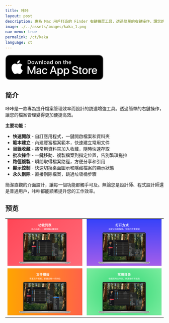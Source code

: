 ```yaml
---
title: 咔咔
layout: post
description: 專為 Mac 用戶打造的 Finder 右鍵擴展工具，透過簡單的右鍵操作，讓您的檔案管理變得更加便捷高效。
image: ./../assets/images/kaka_1.png
nav-menu: true
permalink: /ct/kaka
language: ct
---
```

[![AppStrore](./../assets/images/mac_appstore.svg)](https://apps.apple.com/app/id6747281055)

## 简介
咔咔是一款專為提升檔案管理效率而設計的訪達增強工具。透過簡單的右鍵操作，讓您的檔案管理變得更加便捷高效。

**主要功能：**
- **快速開啟** - 自訂應用程式，一鍵開啟檔案和資料夾
- **範本建立** - 內建豐富檔案範本，快速建立常用文件
- **目錄收藏** - 將常用資料夾加入收藏，隨時快速存取
- **批次操作** - 一鍵移動、複製檔案到指定位置，告別繁瑣拖拉
- **路徑複製** - 瞬間取得檔案路徑，方便分享和引用
- **顯示控制** - 快速切換桌面圖示和隱藏檔案的顯示狀態
- **永久刪除** - 直接刪除檔案，跳過垃圾桶步驟

簡潔直觀的介面設計，讓每一個功能都觸手可及。無論您是設計師、程式設計師還是普通用戶，咔咔都能顯著提升您的工作效率。

## 预览

|       |  |
| ----------- | ----------- |
| ![](./../assets/images/kaka_1.png) | ![](./../assets/images/kaka_2.png) |
| ![](./../assets/images/kaka_3.png) | ![](./../assets/images/kaka_4.png) |
